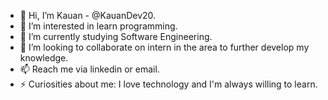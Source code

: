 - 👋 Hi, I’m Kauan - @KauanDev20.
- 👀 I’m interested in learn programming.
- 🌱 I’m currently studying Software Engineering.
- 💞️ I’m looking to collaborate on intern in the area to further develop my knowledge.
- 📫 Reach me via linkedin or email.
- ⚡ Curiosities about me: I love technology and I'm always willing to learn.

<!---
KauanDev20/KauanDev20 is a ✨ special ✨ repository because its `README.md` (this file) appears on your GitHub profile.
You can click the Preview link to take a look at your changes.
--->
